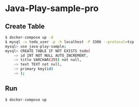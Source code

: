 # Java-Play-sample-pro

## Create Table

```bash
$ docker-compose up -d
$ mysql -u todo_user -p -h localhost -P 3306 --protocol=tcp
mysql> use java-play-sample;
mysql> CREATE TABLE IF NOT EXISTS todo(
    -> id INT NOT NULL AUTO_INCREMENT,
    -> title VARCHAR(255) not null,
    -> text TEXT not null,
    -> primary key(id)
    -> );
```

## Run
```
$ docker-compose up
```
